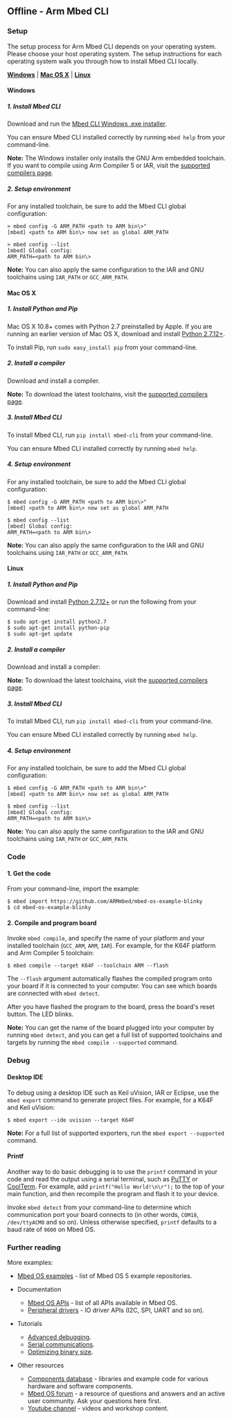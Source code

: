 <h2 id="quick-start-offline">Offline - Arm Mbed CLI</h2>

### Setup

The setup process for Arm Mbed CLI depends on your operating system. Please choose your host operating system. The setup instructions for each operating system walk you through how to install Mbed CLI locally. 

[**Windows**](#windows) | [**Mac OS X**](#mac-os-x) | [**Linux**](#linux)

#### Windows

##### 1. Install Mbed CLI

Download and run the [Mbed CLI Windows .exe installer](https://mbed-media.mbed.com/filer_public/50/38/5038849b-16a8-42f3-be7a-43d98c7a3af3/mbed_installer_v043.exe).

You can ensure Mbed CLI installed correctly by running `mbed help` from your command-line.

<span class="notes">**Note:** The Windows installer only installs the GNU Arm embedded toolchain. If you want to compile using Arm Compiler 5 or IAR, visit the [supported compilers page](/docs/latest/tools/index.html#compiler-versions).</span>

##### 2. Setup environment

For any installed toolchain, be sure to add the Mbed CLI global configuration:

```
> mbed config -G ARM_PATH <path to ARM bin\>"
[mbed] <path to ARM bin\> now set as global ARM_PATH

> mbed config --list
[mbed] Global config:
ARM_PATH=<path to ARM bin\>

```

<span class="notes">**Note:** You can also apply the same configuration to the IAR and GNU toolchains using `IAR_PATH` or `GCC_ARM_PATH`.</span>

#### Mac OS X

##### 1. Install Python and Pip

Mac OS X 10.8+ comes with Python 2.7 preinstalled by Apple. If you are running an earlier version of Mac OS X, download and install [Python 2.7.12+](https://www.python.org/downloads/mac-osx/).

To install Pip, run `sudo easy_install pip` from your command-line.

##### 2. Install a compiler

Download and install a compiler.

<span class="notes">**Note:** To download the latest toolchains, visit the [supported compilers page](/docs/latest/tools/index.html#compiler-versions).</span>

##### 3. Install Mbed CLI

To install Mbed CLI, run `pip install mbed-cli` from your command-line.

You can ensure Mbed CLI installed correctly by running `mbed help`.

##### 4. Setup environment

For any installed toolchain, be sure to add the Mbed CLI global configuration:

```
$ mbed config -G ARM_PATH <path to ARM bin\>"
[mbed] <path to ARM bin\> now set as global ARM_PATH

$ mbed config --list
[mbed] Global config:
ARM_PATH=<path to ARM bin\>

```

<span class="notes">**Note:** You can also apply the same configuration to the IAR and GNU toolchains using `IAR_PATH` or `GCC_ARM_PATH`.</span>

#### Linux

##### 1. Install Python and Pip

Download and install [Python 2.7.12+](https://www.python.org/downloads/source/) or run the following from your command-line:

```console
$ sudo apt-get install python2.7
$ sudo apt-get install python-pip
$ sudo apt-get update
```

##### 2. Install a compiler

Download and install a compiler:

<span class="notes">**Note:** To download the latest toolchains, visit the [supported compilers page](/docs/latest/tools/index.html#compiler-versions).</span>

##### 3. Install Mbed CLI

To install Mbed CLI, run `pip install mbed-cli` from your command-line.

You can ensure Mbed CLI installed correctly by running `mbed help`.

##### 4. Setup environment

For any installed toolchain, be sure to add the Mbed CLI global configuration:

```
$ mbed config -G ARM_PATH <path to ARM bin\>"
[mbed] <path to ARM bin\> now set as global ARM_PATH

$ mbed config --list
[mbed] Global config:
ARM_PATH=<path to ARM bin\>

```

<span class="notes">**Note:** You can also apply the same configuration to the IAR and GNU toolchains using `IAR_PATH` or `GCC_ARM_PATH`.</span>

### Code

#### 1. Get the code

From your command-line, import the example:

```console
$ mbed import https://github.com/ARMmbed/mbed-os-example-blinky
$ cd mbed-os-example-blinky
```

#### 2. Compile and program board

Invoke `mbed compile`, and specify the name of your platform and your installed toolchain (`GCC_ARM`, `ARM`, `IAR`). For example, for the K64F platform and Arm Compiler 5 toolchain:
  
```console
$ mbed compile --target K64F --toolchain ARM --flash
```  

The `--flash` argument automatically flashes the compiled program onto your board if it is connected to your computer. You can see which boards are connected with `mbed detect`.

After you have flashed the program to the board, press the board's reset button. The LED blinks.

<span class="notes">**Note:** You can get the name of the board plugged into your computer by running `mbed detect`, and you can get a full list of supported toolchains and targets by running the `mbed compile --supported` command.</span>

### Debug

#### Desktop IDE

To debug using a desktop IDE such as Keil uVision, IAR or Eclipse, use the `mbed export` command to generate project files. For example, for a K64F and Keil uVision:

```console
$ mbed export --ide uvision --target K64F
```  

<span class="notes">**Note:** For a full list of supported exporters, run the `mbed export --supported` command.</span>

#### Printf

Another way to do basic debugging is to use the `printf` command in your code and read the output using a serial terminal, such as [PuTTY](http://www.putty.org/) or [CoolTerm](http://freeware.the-meiers.org/). For example, add `printf("Hello World!\n\r");` to the top of your main function, and then recompile the program and flash it to your device.

Invoke `mbed detect` from your command-line to determine which communication port your board connects to (in other words, `COM18`, `/dev/ttyACM0` and so on). Unless otherwise specified, `printf` defaults to a baud rate of `9600` on Mbed OS.

### Further reading

More examples:
- [Mbed OS examples](https://os.mbed.com/teams/mbed-os-examples/code/) - list of Mbed OS 5 example repositories.

- Documentation
  - [Mbed OS APIs](https://os.mbed.com/docs/latest/reference/apis.html) - list of all APIs available in Mbed OS.
  - [Peripheral drivers](https://os.mbed.com/docs/latest/reference/drivers.html) - IO driver APIs (I2C, SPI, UART and so on).

- Tutorials
  - [Advanced debugging](https://os.mbed.com/docs/latest/tutorials/debugging.html).
  - [Serial communications](https://os.mbed.com/docs/latest/tutorials/serial-communication.html).
  - [Optimizing binary size](https://os.mbed.com/docs/latest/tutorials/optimizing.html).

- Other resources
  - [Components database](https://os.mbed.com/components/) - libraries and example code for various hardware and software components.
  - [Mbed OS forum](https://os.mbed.com/forum/) - a resource of questions and answers and an active user community. Ask your questions here first.
  - [Youtube channel](http://youtube.com/armmbed) - videos and workshop content.
